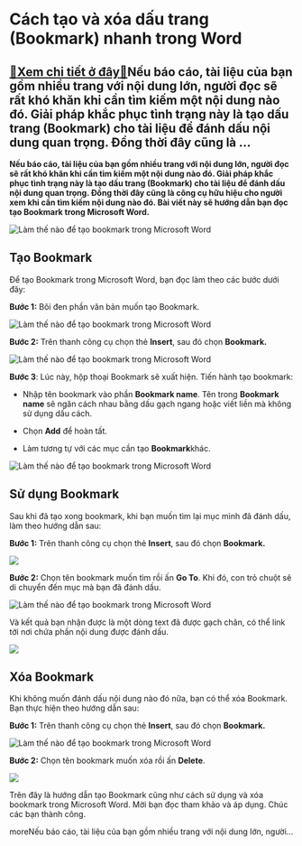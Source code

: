 Cách tạo và xóa dấu trang (Bookmark) nhanh trong Word
=====================================================

[:gift:Xem chi tiết ở đây:gift:](https://hddtvn.com/cach-tao-va-xoa-dau-trang-bookmark-nhanh-trong-word/)Nếu báo cáo, tài liệu của bạn gồm nhiều trang với nội dung lớn, người đọc sẽ rất khó khăn khi cần tìm kiếm một nội dung nào đó. Giải pháp khắc phục tình trạng này là tạo dấu trang (Bookmark) cho tài liệu để đánh dấu nội dung quan trọng. Đồng thời đây cũng là …
--------------------------------------------------------------------------------------------------------------------------------------------------------------------------------------------------------------------------------------------------------------------

**Nếu báo cáo, tài liệu của bạn gồm nhiều trang với nội dung lớn, người đọc sẽ rất khó khăn khi cần tìm kiếm một nội dung nào đó. Giải pháp khắc phục tình trạng này là tạo dấu trang (Bookmark) cho tài liệu để đánh dấu nội dung quan trọng. Đồng thời đây cũng là công cụ hữu hiệu cho người xem khi cần tìm kiếm nội dung nào đó. Bài viết này sẽ hướng dẫn bạn đọc tạo Bookmark trong Microsoft Word.**


![Làm thế nào để tạo bookmark trong Microsoft Word](https://hddtvn.com/wp-content/uploads/2021/01/tao-bookmark-trong-word-0.jpg "Làm thế nào để tạo bookmark trong Microsoft Word")


Tạo Bookmark
------------


Để tạo Bookmark trong Microsoft Word, bạn đọc làm theo các bước dưới đây:


**Bước 1:** Bôi đen phần văn bản muốn tạo Bookmark.


![Làm thế nào để tạo bookmark trong Microsoft Word](https://hddtvn.com/wp-content/uploads/2021/01/kSh0jKv.png "Làm thế nào để tạo bookmark trong Microsoft Word")


**Bước 2:** Trên thanh công cụ chọn thẻ **Insert**, sau đó chọn **Bookmark.**


![Làm thế nào để tạo bookmark trong Microsoft Word](https://hddtvn.com/wp-content/uploads/2021/01/3uSOaUO.png "Làm thế nào để tạo bookmark trong Microsoft Word")


**Bước 3**: Lúc này, hộp thoại Bookmark sẽ xuất hiện. Tiến hành tạo bookmark:




* Nhập tên bookmark vào phần **Bookmark name**. Tên trong **Bookmark name** sẽ ngăn cách nhau bằng dấu gạch ngang hoặc viết liền mà không sử dụng dấu cách.

* Chọn **Add** để hoàn tất.

* Làm tương tự với các mục cần tạo **Bookmark**khác.



![Làm thế nào để tạo bookmark trong Microsoft Word](https://hddtvn.com/wp-content/uploads/2021/01/vjajTQr.png "Làm thế nào để tạo bookmark trong Microsoft Word")


Sử dụng Bookmark
----------------


Sau khi đã tạo xong bookmark, khi bạn muốn tìm lại mục mình đã đánh dấu, làm theo hướng dẫn sau:


**Bước 1:** Trên thanh công cụ chọn thẻ **Insert**, sau đó chọn **Bookmark.**


![](https://hddtvn.com/wp-content/uploads/2021/01/3uSOaUO.png)


**Bước 2:** Chọn tên bookmark muốn tìm rồi ấn **Go To**. Khi đó, con trỏ chuột sẽ di chuyển đến mục mà bạn đã đánh dấu.


![Làm thế nào để tạo bookmark trong Microsoft Word](https://hddtvn.com/wp-content/uploads/2021/01/ur29THZ.png "Làm thế nào để tạo bookmark trong Microsoft Word")


Và kết quả bạn nhận được là một dòng text đã được gạch chân, có thể link tới nơi chứa phần nội dung được đánh dấu.


![](https://hddtvn.com/wp-content/uploads/2021/01/Untitled-1-copy.jpg)


Xóa Bookmark
------------


Khi không muốn đánh dấu nội dung nào đó nữa, bạn có thể xóa Bookmark. Bạn thực hiện theo hướng dẫn sau:


**Bước 1:** Trên thanh công cụ chọn thẻ **Insert**, sau đó chọn **Bookmark.**


![Làm thế nào để tạo bookmark trong Microsoft Word](https://hddtvn.com/wp-content/uploads/2021/01/3uSOaUO.png "Làm thế nào để tạo bookmark trong Microsoft Word")


**Bước 2:** Chọn tên bookmark muốn xóa rồi ấn **Delete**.


![](https://hddtvn.com/wp-content/uploads/2021/01/7JEasH2.png)


Trên đây là hướng dẫn tạo Bookmark cũng như cách sử dụng và xóa bookmark trong Microsoft Word. Mời bạn đọc tham khảo và áp dụng. Chúc các bạn thành công.


moreNếu báo cáo, tài liệu của bạn gồm nhiều trang với nội dung lớn, người…

